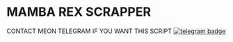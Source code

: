 # MAMBA REX SCRAPPER

CONTACT MEON TELEGRAM IF YOU WANT THIS SCRIPT
[![telegram badge](https://img.shields.io/badge/BLACKMAMBA_OFFICIAL-30302f?style=for-the-badge&logo=telegram)](https://t.me/BLACKMAMBA_OFFICIAL)
